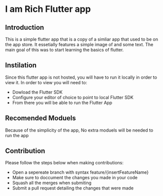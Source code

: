 # I am Rich Flutter app

## Introduction
This is a simple flutter app that is a copy of a simliar app that used to be on the app store. It essetially features a simple image of and some text. The main goal of this was to start learning the basics of flutter.

## Instilation
Since this flutter app is not hosted, you will have to run it locally in order to view it. In order to view you will need to:

- Dowload the Flutter SDK
- Configure your editor of choice to point to local Flutter SDK
- From there you will be able to run the Flutter App

## Recomended Moduels
Because of the simplicity of the app, No extra moduels will be needed to run the app

## Contribution
Please follow the steps below when making contributions:
- Open a sepereate branch with syntax feature/{insertFeatureName}
- Make sure to doccument the changes you made in your code
- Squash all the merges when submiting
- Submit a pull request detailing the changes that were made
